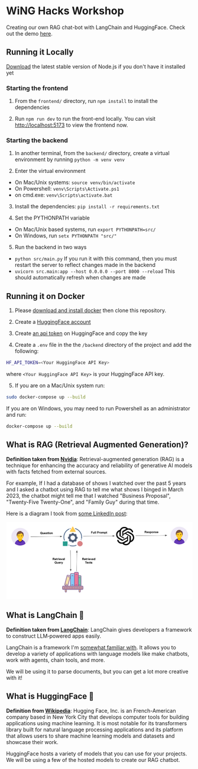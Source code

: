 # WiNG Hacks Workshop

Creating our own RAG chat-bot with LangChain and HuggingFace. Check out the demo [here](https://youtube.com/shorts/KNcCWLvu5uk?si=1cwHxrw-d81-m9jz).

## Running it Locally

[Download](https://nodejs.org/en/download) the latest stable version of Node.js if you don't have it
installed yet

### Starting the frontend

1. From the `frontend/` directory, run `npm install` to install the dependencies

2. Run `npm run dev` to run the front-end locally. You can visit 
[http://localhost:5173](http://localhost:5173) to view the frontend now.

### Starting the backend

1. In another terminal, from the `backend/` directory, create a virtual environment by running `python -m venv venv`

2. Enter the virtual environment
 - On Mac/Unix systems: `source venv/bin/activate`
 - On Powershell: `venv\Scripts\Activate.ps1`
 - on cmd.exe: `venv\Scripts\activate.bat`

3. Install the dependencies: `pip install -r requirements.txt`

3. Set the PYTHONPATH variable
- On Mac/Unix based systems, run `export PYTHONPATH=src/`
- On Windows, run `setx PYTHONPATH "src/"`

5. Run the backend in two ways
- `python src/main.py` If you run it with this command, then you must restart the server to reflect changes made in the backend
- `uvicorn src.main:app --host 0.0.0.0 --port 8000 --reload` This should automatically refresh when changes are made

## Running it on Docker

1. Please [download and install docker](https://www.docker.com/products/docker-desktop/) then
clone this repository.

2. Create a [HuggingFace account](https://huggingface.co/login)

3. Create [an api token](https://huggingface.co/settings/tokens) on HuggingFace and copy the key

4. Create a `.env` file in the the `/backend` directory of the project and add the following:
```bash
HF_API_TOKEN=<Your HuggingFace API Key>
```
where `<Your HuggingFace API Key>` is your HuggingFace API key.

5. If you are on a Mac/Unix system run:

```bash
sudo docker-compose up --build
```

If you are on Windows, you may need to run Powershell as an administrator and run:

```bash
docker-compose up --build
```

## What is RAG (Retrieval Augmented Generation)?

**Definition taken from [Nvidia](https://blogs.nvidia.com/blog/what-is-retrieval-augmented-generation/)**: Retrieval-augmented generation (RAG) is a technique for enhancing 
the accuracy and reliability of generative AI models with facts fetched from external sources.

For example, If I had a database of shows I watched over the past 5 years and I asked
a chatbot using RAG to tell me what shows I binged in March 2023, the chatbot might
tell me that I watched "Business Proposal", "Twenty-Five Twenty-One", and "Family Guy" during 
that time.

Here is a diagram I took from [some LinkedIn post](https://www.linkedin.com/pulse/what-retrieval-augmented-generation-grow-right/):

![RAG Image](./media/RAG.png)

## What is LangChain 🦜

**Definition taken from [LangChain](https://langchain.com/)**: LangChain gives developers a framework to construct LLM‑powered apps easily.

LangChain is a framework I'm [somewhat familiar with](https://twitter.com/LangChainAI/status/1686763366696787968). It allows you to develop a variety of applications with 
language models like make chatbots, work with agents, chain tools, and more.

We will be using it to parse documents, but you can get a lot more creative with it!

## What is HuggingFace 🤗

**Definition from [Wikipedia](https://en.wikipedia.org/wiki/Hugging_Face)**:
Hugging Face, Inc. is an French-American company based in New York City that develops computer tools for building applications using machine learning. It is most notable for its transformers library built for natural language processing applications and its platform that allows users to share machine learning models and datasets and showcase their work.

HuggingFace hosts a variety of models that you can use for your projects. We will be using
a few of the hosted models to create our RAG chatbot.
